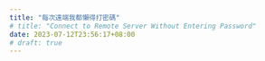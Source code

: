 ```yaml
---
title: "每次遠端我都懶得打密碼"
# title: "Connect to Remote Server Without Entering Password"
date: 2023-07-12T23:56:17+08:00
# draft: true
---
```


